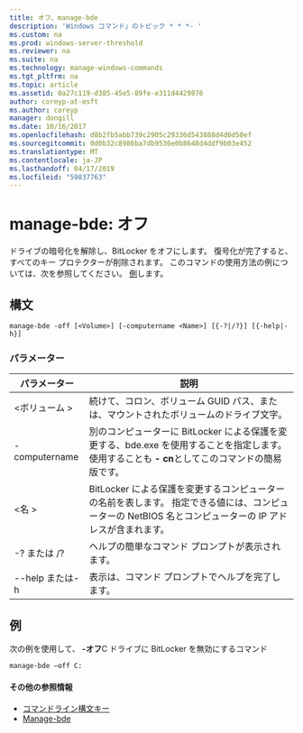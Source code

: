 ```yaml
---
title: オフ、manage-bde
description: 'Windows コマンド」のトピック * * *- '
ms.custom: na
ms.prod: windows-server-threshold
ms.reviewer: na
ms.suite: na
ms.technology: manage-windows-commands
ms.tgt_pltfrm: na
ms.topic: article
ms.assetid: 0a27c119-d385-45e5-89fe-e311d4429876
author: coreyp-at-msft
ms.author: coreyp
manager: dongill
ms.date: 10/16/2017
ms.openlocfilehash: d8b2fb5abb739c2905c29336d543888d4d0d50ef
ms.sourcegitcommit: 0d0b32c8986ba7db9536e0b8648d4ddf9b03e452
ms.translationtype: MT
ms.contentlocale: ja-JP
ms.lasthandoff: 04/17/2019
ms.locfileid: "59837763"
---
```

# <a name="manage-bde-off"></a>manage-bde: オフ



ドライブの暗号化を解除し、BitLocker をオフにします。 復号化が完了すると、すべてのキー プロテクターが削除されます。 このコマンドの使用方法の例については、次を参照してください。 [例](#BKMK_Examples)します。

## <a name="syntax"></a>構文

```
manage-bde -off [<Volume>] [-computername <Name>] [{-?|/?}] [{-help|-h}]
```

### <a name="parameters"></a>パラメーター

|パラメーター|説明|
|---------|-----------|
|\<ボリューム >|続けて、コロン、ボリューム GUID パス、または、マウントされたボリュームのドライブ文字。|
|-computername|別のコンピューターに BitLocker による保護を変更する、bde.exe を使用することを指定します。 使用することも **- cn**としてこのコマンドの簡易版です。|
|\<名 >|BitLocker による保護を変更するコンピューターの名前を表します。 指定できる値には、コンピューターの NetBIOS 名とコンピューターの IP アドレスが含まれます。|
|-? または /?|ヘルプの簡単なコマンド プロンプトが表示されます。|
|--help または-h|表示は、コマンド プロンプトでヘルプを完了します。|

## <a name="BKMK_Examples"></a>例

次の例を使用して、 **-オフ**C ドライブに BitLocker を無効にするコマンド
```
manage-bde –off C:
```

#### <a name="additional-references"></a>その他の参照情報

-   [コマンドライン構文キー](command-line-syntax-key.md)
-   [Manage-bde](manage-bde.md)